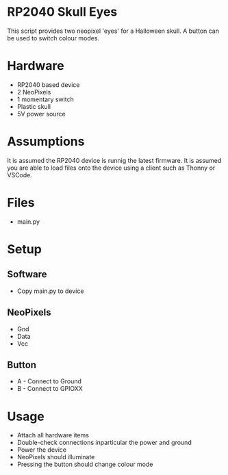 # RP2040 Skull Eyes
This script provides two neopixel 'eyes' for a Halloween skull. A button can
be used to switch colour modes.

# Hardware
* RP2040 based device
* 2 NeoPixels
* 1 momentary switch
* Plastic skull
* 5V power source

# Assumptions
It is assumed the RP2040 device is runnig the latest firmware. It is assumed you are able
to load files onto the device using a client such as Thonny or VSCode.

# Files
* main.py

# Setup
## Software
* Copy main.py to device

## NeoPixels
* Gnd
* Data
* Vcc
## Button
* A - Connect to Ground
* B - Connect to GPIOXX

# Usage
* Attach all hardware items
* Double-check connections inparticular the power and ground
* Power the device
* NeoPixels should illuminate
* Pressing the button should change colour mode